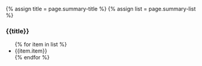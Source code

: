 
{% assign title = page.summary-title %}
{% assign list = page.summary-list %}
<div
  class="usa-summary-box--gray"
  role="region"
  aria-labelledby="summary-box-key-information"
>
  <div class="usa-summary-box__body">
    <h3 class="usa-summary-box__heading" id="summary-box-key-information">
      {{title}}
    </h3>
    <div class="usa-summary-box__text">
      <ul class="usa-list">
      {% for item in list %}
        <li>
          {{item.item}}
        </li>
        {% endfor %}
      </ul>
    </div>
  </div>
</div>